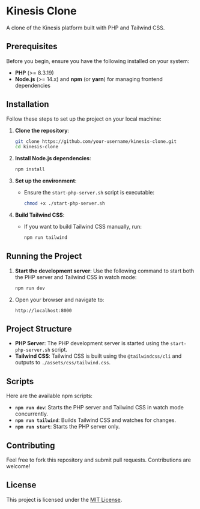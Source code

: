 # Kinesis Clone

A clone of the Kinesis platform built with PHP and Tailwind CSS.

## Prerequisites

Before you begin, ensure you have the following installed on your system:

- **PHP** (>= 8.3.19)
- **Node.js** (>= 14.x) and **npm** (or **yarn**) for managing frontend dependencies

## Installation

Follow these steps to set up the project on your local machine:

1. **Clone the repository**:
   ```bash
   git clone https://github.com/your-username/kinesis-clone.git
   cd kinesis-clone
   ```

2. **Install Node.js dependencies**:
   ```bash
   npm install
   ```

3. **Set up the environment**:
   - Ensure the `start-php-server.sh` script is executable:
     ```bash
     chmod +x ./start-php-server.sh
     ```

4. **Build Tailwind CSS**:
   - If you want to build Tailwind CSS manually, run:
     ```bash
     npm run tailwind
     ```

## Running the Project

1. **Start the development server**:
   Use the following command to start both the PHP server and Tailwind CSS in watch mode:
   ```bash
   npm run dev
   ```

2. Open your browser and navigate to:
   ```
   http://localhost:8000
   ```

## Project Structure

- **PHP Server**: The PHP development server is started using the `start-php-server.sh` script.
- **Tailwind CSS**: Tailwind CSS is built using the `@tailwindcss/cli` and outputs to `./assets/css/tailwind.css`.

## Scripts

Here are the available npm scripts:

- **`npm run dev`**: Starts the PHP server and Tailwind CSS in watch mode concurrently.
- **`npm run tailwind`**: Builds Tailwind CSS and watches for changes.
- **`npm run start`**: Starts the PHP server only.

## Contributing

Feel free to fork this repository and submit pull requests. Contributions are welcome!

## License

This project is licensed under the [MIT License](LICENSE).
